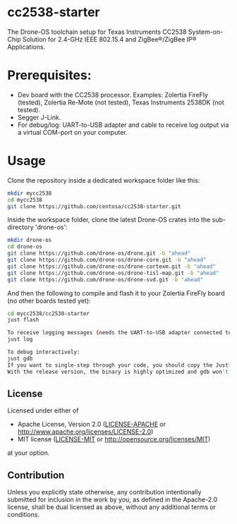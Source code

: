 # cc2538-starter
The Drone-OS toolchain setup for Texas Instruments CC2538 System-on-Chip Solution for 2.4-GHz IEEE 802.15.4 and ZigBee®/ZigBee IP® Applications.

# Prerequisites:
- Dev board with the CC2538 processor. Examples: Zolertia FireFly (tested), Zolertia Re-Mote (not tested), Texas Instruments 2538DK (not tested).
- Segger J-Link.
- For debug/log: UART-to-USB adapter and cable to receive log output via a virtual COM-port on your computer.

# Usage
Clone the repository inside a dedicated workspace folder like this:

```bash
mkdir mycc2538
cd mycc2538
git clone https://github.com/centosa/cc2538-starter.git
```

Inside the workspace folder, clone the latest Drone-OS crates into the sub-directory 'drone-os':

```bash
mkdir drone-os
cd drone-os
git clone https://github.com/drone-os/drone.git -b "ahead"
git clone https://github.com/drone-os/drone-core.git -b "ahead"
git clone https://github.com/drone-os/drone-cortexm.git -b "ahead"
git clone https://github.com/drone-os/drone-tisl-map.git -b "ahead"
git clone https://github.com/drone-os/drone-svd.git -b "ahead"
```
And then the following to compile and flash it to your Zolertia FireFly board (no other boards tested yet):

```bash
cd mycc2538/cc2538-starter
just flash

To receive logging messages (needs the UART-to-USB adapter connected to GND and pin PD2 as TX output:
just log

To debug interactively:
just gdb
If you want to single-step through your code, you should copy the Justfile.debug to Justfile and recompile.
With the release version, the binary is highly optimized and gdb won't catch it.
```

## License

Licensed under either of

 * Apache License, Version 2.0
   ([LICENSE-APACHE](LICENSE-APACHE) or http://www.apache.org/licenses/LICENSE-2.0)
 * MIT license
   ([LICENSE-MIT](LICENSE-MIT) or http://opensource.org/licenses/MIT)

at your option.

## Contribution

Unless you explicitly state otherwise, any contribution intentionally submitted
for inclusion in the work by you, as defined in the Apache-2.0 license, shall be
dual licensed as above, without any additional terms or conditions.
